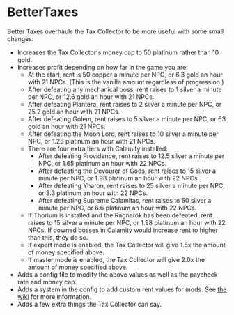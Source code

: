 # BetterTaxes
Better Taxes overhauls the Tax Collector to be more useful with some small changes:
* Increases the Tax Collector's money cap to 50 platinum rather than 10 gold.
* Increases profit depending on how far in the game you are:
    * At the start, rent is 50 copper a minute per NPC, or 6.3 gold an hour with 21 NPCs. (This is the vanilla amount regardless of progression.)
    * After defeating any mechanical boss, rent raises to 1 silver a minute per NPC, or 12.6 gold an hour with 21 NPCs.
    * After defeating Plantera, rent raises to 2 silver a minute per NPC, or 25.2 gold an hour with 21 NPCs.
    * After defeating Golem, rent raises to 5 silver a minute per NPC, or 63 gold an hour with 21 NPCs.
    * After defeating the Moon Lord, rent raises to 10 silver a minute per NPC, or 1.26 platinum an hour with 21 NPCs.
    * There are four extra tiers with Calamity installed:
        * After defeating Providence, rent raises to 12.5 silver a minute per NPC, or 1.65 platinum an hour with 22 NPCs.
        * After defeating the Devourer of Gods, rent raises to 15 silver a minute per NPC, or 1.98 platinum an hour with 22 NPCs.
        * After defeating Yharon, rent raises to 25 silver a minute per NPC, or 3.3 platinum an hour with 22 NPCs.
        * After defeating Supreme Calamitas, rent raises to 50 silver a minute per NPC, or 6.6 platinum an hour with 22 NPCs.
    * If Thorium is installed and the Ragnarök has been defeated, rent raises to 15 silver a minute per NPC, or 1.98 platinum an hour with 22 NPCs. If downed bosses in Calamity would increase rent to higher than this, they do so.
    * If expert mode is enabled, the Tax Collector will give 1.5x the amount of money specified above.
    * If master mode is enabled, the Tax Collector will give 2.0x the amount of money specified above.
* Adds a config file to modify the above values as well as the paycheck rate and money cap.
* Adds a system in the config to add custom rent values for mods. See [the wiki](https://github.com/nolongerlucky/bettertaxes/wiki) for more information.
* Adds a few extra things the Tax Collector can say.